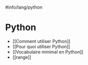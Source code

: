#info/lang/python

# Python
* [[Comment utiliser Python]]
* [[Pour quoi utiliser Python]]
* [[Vocabulaire minimal en Python]]
* [[range]]
